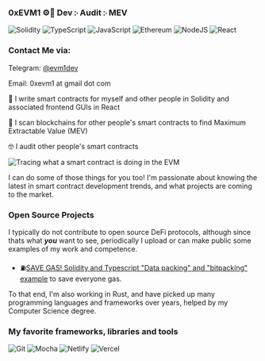 ### 0xEVM1 ⚙️🔨 Dev ჻ Audit ჻ MEV 
![Solidity](https://img.shields.io/badge/Solidity-%23363636.svg?style=for-the-badge&logo=solidity&logoColor=white) ![TypeScript](https://img.shields.io/badge/typescript-%23007ACC.svg?style=for-the-badge&logo=typescript&logoColor=white) ![JavaScript](https://img.shields.io/badge/javascript-%23323330.svg?style=for-the-badge&logo=javascript&logoColor=%23F7DF1E)
![Ethereum](https://img.shields.io/badge/Ethereum-3C3C3D?style=for-the-badge&logo=Ethereum&logoColor=white)
![NodeJS](https://img.shields.io/badge/node.js-6DA55F?style=for-the-badge&logo=node.js&logoColor=white)
![React](https://img.shields.io/badge/react-%2320232a.svg?style=for-the-badge&logo=react&logoColor=%2361DAFB)

### Contact Me via:

Telegram: [@evm1dev](https://t.me/evm1dev)

Email: 0xevm1 at gmail dot com

📝 I write smart contracts for myself and other people in Solidity and associated frontend GUIs in React

🔎 I scan blockchains for other people's smart contracts to find Maximum Extractable Value (MEV)

🤓 I audit other people's smart contracts


![Tracing what a smart contract is doing in the EVM](https://github.com/0xevm1/0xEVM1/blob/main/evm-efficiency-tracer.gif)


I can do some of those things for you too! I'm passionate about knowing the latest in smart contract development trends, and what projects are coming to the market. 

### Open Source Projects

I typically do not contribute to open source DeFi protocols, although since thats what _**you**_ want to see, periodically I upload or can make public some examples of my work and competence.

- ⛽️[SAVE GAS! Solidity and Typescript "Data packing" and "bitpacking" example](https://github.com/0xevm1/chad-dao-solidity-bit-packing) to save everyone gas.

To that end, I'm also working in Rust, and have picked up many programming languages and frameworks over years, helped by my Computer Science degree.



### My favorite frameworks, libraries and tools

![Git](https://img.shields.io/badge/git-%23F05033.svg?style=for-the-badge&logo=git&logoColor=white)
![Mocha](https://img.shields.io/badge/-mocha-%238D6748?style=for-the-badge&logo=mocha&logoColor=white)
![Netlify](https://img.shields.io/badge/netlify-%23000000.svg?style=for-the-badge&logo=netlify&logoColor=#00C7B7)
![Vercel](https://img.shields.io/badge/vercel-%23000000.svg?style=for-the-badge&logo=vercel&logoColor=white)


<!--
**0xevm1/0xEVM1** is a ✨ _special_ ✨ repository because its `README.md` (this file) appears on your GitHub profile.

Here are some ideas to get you started:

- 🔭 I’m currently working on ...
- 🌱 I’m currently learning ...
- 👯 I’m looking to collaborate on ...
- 🤔 I’m looking for help with ...
- 💬 Ask me about ...
- 📫 How to reach me: ...
- 😄 Pronouns: ...
- ⚡ Fun fact: ...
-->
